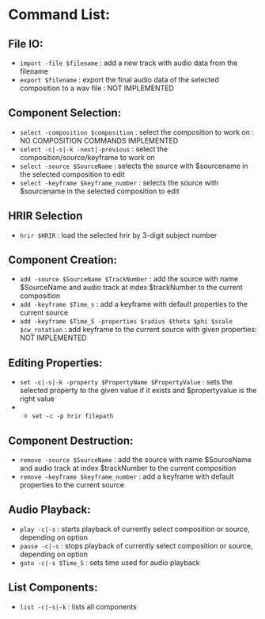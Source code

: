 # Command List:
## File IO:
* `import -file $filename` : add a new track with audio data from the filename
* `export $filename` : export the final audio data of the selected composition to a wav file : NOT IMPLEMENTED

## Component Selection:
* `select -composition $composition` : select the composition to work on : NO COMPOSITION COMMANDS IMPLEMENTED
* `select -c|-s|-k -next|-previous` : select the composition/source/keyframe to work on
* `select -source $SourceName` : selects the source with $sourcename in the selected composition to edit
* `select -keyframe $keyframe_number` : selects the source with $sourcename in the selected composition to edit

## HRIR Selection
* `hrir $HRIR` : load the selected hrir by 3-digit subject number

## Component Creation:
* `add -source $SourceName $TrackNumber` : add the source with name $SourceName and audio track at index $trackNumber to the current composition
* `add -keyframe $Time_s` : add a keyframe with default properties to the current source
* `add -keyframe $Time_S -properties $radius $theta $phi $scale $cw_rotation` : add keyframe to the current source with given properties: NOT IMPLEMENTED

## Editing Properties:
* `set -c|-s|-k -property $PropertyName $PropertyValue` : sets the selected property to the given value if it exists and $propertyvalue is the right value
* * `set -c -p hrir filepath`

## Component Destruction:
* `remove -source $SourceName` : add the source with name $SourceName and audio track at index $trackNumber to the current composition
* `remove -keyframe $keyframe_number` : add a keyframe with default properties to the current source

## Audio Playback:
* `play -c|-s` : starts playback of currently select composition or source, depending on option
* `pause -c|-s` : stops playback of currently select composition or source, depending on option
* `goto -c|-s $Time_S` : sets time used for audio playback

## List Components:
* `list -c|-s|-k` : lists all components
